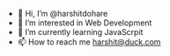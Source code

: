 - 👋 Hi, I’m @harshitdohare
- 👀 I’m interested in Web Development
- 🌱 I’m currently learning JavaScrpit
- 📫 How to reach me harshit@duck.com

<!---
harshitdohare/harshitdohare is a ✨ special ✨ repository because its `README.md` (this file) appears on your GitHub profile.
You can click the Preview link to take a look at your changes.
--->

